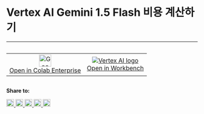 # Vertex AI Gemini 1.5 Flash 비용 계산하기

---




<table align="left">
  <td style="text-align: center">
    <a href="https://console.cloud.google.com/vertex-ai/colab/import/https:%2F%2Fraw.githubusercontent.com%2FGoogleCloudPlatform%2Fgenerative-ai%2Fmain%2Fgemini%2Fgetting-started%2Fintro_gemini_1_5_flash.ipynb">
      <img width="32px" src="https://lh3.googleusercontent.com/JmcxdQi-qOpctIvWKgPtrzZdJJK-J3sWE1RsfjZNwshCFgE_9fULcNpuXYTilIR2hjwN" alt="Google Cloud Colab Enterprise logo"><br> Open in Colab Enterprise
    </a>
  </td>    
  <td style="text-align: center">
    <a href="https://console.cloud.google.com/vertex-ai/workbench/deploy-notebook?download_url=https://raw.githubusercontent.com/GoogleCloudPlatform/generative-ai/main/gemini/getting-started/intro_gemini_1_5_flash.ipynb">
      <img src="https://lh3.googleusercontent.com/UiNooY4LUgW_oTvpsNhPpQzsstV5W8F7rYgxgGBD85cWJoLmrOzhVs_ksK_vgx40SHs7jCqkTkCk=e14-rj-sc0xffffff-h130-w32" alt="Vertex AI logo"><br> Open in Workbench
    </a>
  </td>
</table>

<div style="clear: both;"></div>

<b>Share to:</b>

<a href="https://www.linkedin.com/sharing/share-offsite/?url=https%3A//github.com/GoogleCloudPlatform/generative-ai/blob/main/gemini/getting-started/intro_gemini_1_5_flash.ipynb" target="_blank">
  <img width="20px" src="https://upload.wikimedia.org/wikipedia/commons/8/81/LinkedIn_icon.svg" alt="LinkedIn logo">
</a>

<a href="https://bsky.app/intent/compose?text=https%3A//github.com/GoogleCloudPlatform/generative-ai/blob/main/gemini/getting-started/intro_gemini_1_5_flash.ipynb" target="_blank">
  <img width="20px" src="https://upload.wikimedia.org/wikipedia/commons/7/7a/Bluesky_Logo.svg" alt="Bluesky logo">
</a>

<a href="https://twitter.com/intent/tweet?url=https%3A//github.com/GoogleCloudPlatform/generative-ai/blob/main/gemini/getting-started/intro_gemini_1_5_flash.ipynb" target="_blank">
  <img width="20px" src="https://upload.wikimedia.org/wikipedia/commons/5/53/X_logo_2023_original.svg" alt="X logo">
</a>

<a href="https://reddit.com/submit?url=https%3A//github.com/GoogleCloudPlatform/generative-ai/blob/main/gemini/getting-started/intro_gemini_1_5_flash.ipynb" target="_blank">
  <img width="20px" src="https://redditinc.com/hubfs/Reddit%20Inc/Brand/Reddit_Logo.png" alt="Reddit logo">
</a>

<a href="https://www.facebook.com/sharer/sharer.php?u=https%3A//github.com/GoogleCloudPlatform/generative-ai/blob/main/gemini/getting-started/intro_gemini_1_5_flash.ipynb" target="_blank">
  <img width="20px" src="https://upload.wikimedia.org/wikipedia/commons/5/51/Facebook_f_logo_%282019%29.svg" alt="Facebook logo">
</a>            
